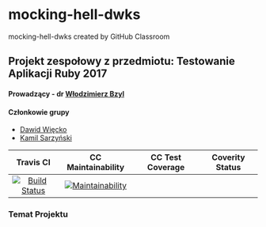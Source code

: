 # mocking-hell-dwks
mocking-hell-dwks created by GitHub Classroom
## Projekt zespołowy z przedmiotu: Testowanie Aplikacji Ruby 2017
#### Prowadzący - dr [Włodzimierz Bzyl](https://github.com/wbzyl)

#### Członkowie grupy

 - [Dawid Więcko](https://github.com/dwiecko)
 - [Kamil Sarzyński](https://github.com/ksarzynski)
 

|Travis CI   |CC Maintainability   |CC Test Coverage   |Coverity Status   |
|:-:|:-:|:-:|:-:|
|[![Build Status](https://travis-ci.org/my-rspec/mocking-hell-dwks.svg?branch=master)](https://travis-ci.org/my-rspec/mocking-hell-dwks)    |[![Maintainability](	https://img.shields.io/codeclimate/maintainability/my-rspec/mocking-hell-dwks.svg)](https://codeclimate.com/github/my-rspec/mocking-hell-dwks/maintainability)    | | |


### Temat Projektu

